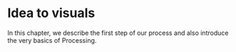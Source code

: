 # Idea to visuals

In this chapter, we describe the first step of our process and also introduce the very basics of Processing. 